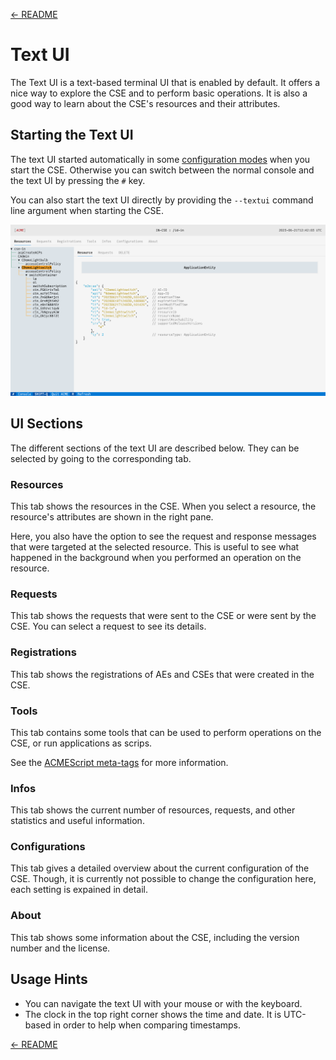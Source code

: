 [← README](../README.md) 

# Text UI

The Text UI is a text-based terminal UI that is enabled by default. It offers a nice way to explore the CSE and to perform basic operations. It is also a good way to learn about the CSE's resources and their attributes.

## Starting the Text UI

The text UI started automatically in some [configuration modes](Running.md#first_setup) when you start the CSE. Otherwise you can switch between the normal console and the text UI by pressing the `#` key.

You can also start the text UI directly by providing the `--textui` command line argument when starting the CSE.

![](images/textui.png)

## UI Sections
The different sections of the text UI are described below. They can be selected by going to the corresponding tab.

### Resources
This tab shows the resources in the CSE. When you select a resource, the resource's attributes are shown in the right pane. 

Here, you also have the option to see the request and response messages that were targeted at the selected resource. This is useful to see what happened in the background when you performed an operation on the resource.


### Requests
This tab shows the requests that were sent to the CSE or were sent by the CSE. You can select a request to see its details.


### Registrations
This tab shows the registrations of AEs and CSEs that were created in the CSE. 


### Tools
This tab contains some tools that can be used to perform operations on the CSE, or run applications as scrips. 

See the [ACMEScript meta-tags](ACMEScript-metatags.md#meta_tuiTool) for more information.


### Infos
This tab shows the current number of resources, requests, and other statistics and useful information.


### Configurations
This tab gives a detailed overview about the current configuration of the CSE. Though, it is currently not possible to change the configuration here, each setting is expained in detail.


### About
This tab shows some information about the CSE, including the version number and the license.


## Usage Hints
- You can navigate the text UI with your mouse or with the keyboard.
- The clock in the top right corner shows the time and date. It is UTC-based in order to help when comparing timestamps.

[← README](../README.md) 
